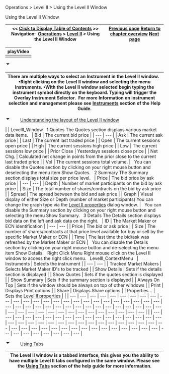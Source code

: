 ﻿


Operations \> Level II \> Using the Level II Window






















Using the Level II Window







| \<\< [Click to Display Table of Contents](levelii_usingtheleveliiwindow.md) \>\> **Navigation:**     [Operations](operations.md) \> [Level II](level_ii.md) \> Using the Level II Window | [Previous page](level_ii.md) [Return to chapter overview](level_ii.md) [Next page](levelii_properties.md) |
| --- | --- |
















| playVideo |
| --- |
|  |



![tog_minus](tog_minus.gif)




| There are multiple ways to select an Instrument in the Level II window.   •Right clicking on the Level II window and selecting the menu Instruments. •With the Level II window selected begin typing the instrument symbol directly on the keyboard. Typing will trigger the Overlay Instrument Selector.  For more Information on instrument selection and management please see [Instruments](instruments.md) section of the Help Guide. |
| --- |



![tog_minus](tog_minus.gif)        [Understanding the layout of the Level II window](javascript:HMToggle('toggle','UnderstandingTheLayoutOfTheLevelIiWindow','UnderstandingTheLayoutOfTheLevelIiWindow_ICON'))




| | LevelII_Window   1 Quotes The Quotes section displays various market data items.      | Bid | The current bid price | | --- | --- | | Ask | The current ask price | | Last | The current last traded price | | Open | The current sessions open price | | High | The current sessions high price | | Low | The current sessions low price | | Prior Close | Yesterdays sessions close price | | Net Chg. | Calculated net change in points from the prior close to the current last traded price | | Vol | The current sessions total volume. |      You can disable the Quotes section by clicking on your right mouse button and deselecting the menu item Show Quotes.   2 Summary The Summary section displays total size per price level.     | Price | The bid price by ask price | | --- | --- | | Depth | Number of market participants on the bid by ask price | | Size | The total number of shares/contracts on the bid by ask price | | Spread | The spread between the bid and ask price | | Graph | Visual display of either Size or Depth (number of market participants) You can change the graph type via the [Level II properties](levelii_properties.md) dialog window. |      You can disable the Summary section by clicking on your right mouse button and selecting the menu Show Summary.   3 Details The Details section displays bid data on the left and ask data on the right.     | ID | The Market Maker or ECN identification | | --- | --- | | Price | The bid or ask price | | Size | The number of shares/contracts at that price level available for buy or sell by the specific Market Maker or ECN | | Time | The last time the bid/ask was refreshed by the Market Maker or ECN |      You can disable the Details section by clicking on your right mouse button and de\-selecting the menu item Show Details.   Right Click Menu Right mouse click on the Level II window to access the right click menu.   LevelII_ContextMenu     | Instruments | Selects the instrument | | --- | --- | | Tracked Market Makers | Selects Market Maker ID's to be tracked | | Show Details | Sets if the details section is displayed | | Show Quotes | Sets if the quotes section is displayed | | Show Summary | Sets if the summary section is displayed | | Always On Top | Sets if the window should be always on top of other windows | | Print | Displays Print options | | Share | Displays Share options | | Properties... | Sets the [Level II properties](levelii_properties.md) | | | --- | --- | --- | --- | --- | --- | --- | --- | --- | --- | --- | --- | --- | --- | --- | --- | --- | --- | --- | --- | --- | --- | --- | --- | --- | --- | --- | --- | --- | --- | --- | --- | --- | --- | --- | --- | --- | --- | --- | --- | --- | --- | --- | --- | --- | --- | --- | --- | --- | --- | --- | --- | --- | --- | --- | |
| --- | --- | --- | --- | --- | --- | --- | --- | --- | --- | --- | --- | --- | --- | --- | --- | --- | --- | --- | --- | --- | --- | --- | --- | --- | --- | --- | --- | --- | --- | --- | --- | --- | --- | --- | --- | --- | --- | --- | --- | --- | --- | --- | --- | --- | --- | --- | --- | --- | --- | --- | --- | --- | --- | --- | --- |



![tog_minus](tog_minus.gif)        [Using Tabs](javascript:HMToggle('toggle','UsingTabs','UsingTabs_ICON'))




| The Level II window is a tabbed interface, this gives you the ability to have multiple Level II tabs configured in the same window. Please see the [Using Tabs](using_tabs.md) section of the help guide for more information. |
| --- |










